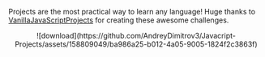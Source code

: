 Projects are the most practical way to learn any language!
Huge thanks to [VanillaJavaScriptProjects](https://www.vanillajavascriptprojects.com/) for creating these awesome challenges.

<p align="center">![download](https://github.com/AndreyDimitrov3/Javacript-Projects/assets/158809049/ba986a25-b012-4a05-9005-1824f2c3863f)</p>
